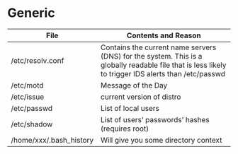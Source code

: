 # Generic

| File                     | Contents and Reason                                                                                                                                 |
| ------------------------ | --------------------------------------------------------------------------------------------------------------------------------------------------- |
| /etc/resolv.conf         | Contains the current name servers (DNS) for the system. This is a globally readable file that is less likely to trigger IDS alerts than /etc/passwd |
| /etc/motd                | Message of the Day                                                                                                                                  |
| /etc/issue               | current version of distro                                                                                                                           |
| /etc/passwd              | List of local users                                                                                                                                 |
| /etc/shadow              | List of users’ passwords’ hashes (requires root)                                                                                                    |
| /home/xxx/.bash\_history | Will give you some directory context                                                                                                                |
